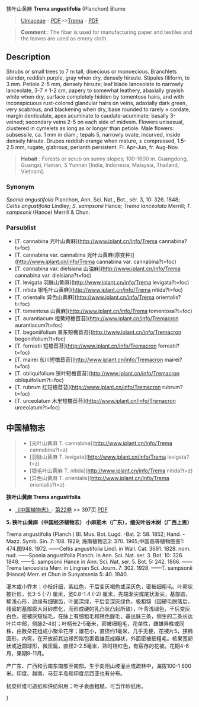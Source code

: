 狭叶山黄麻 **Trema angustifolia** (Planchon) Blume

> [Ulmaceae](http://www.iplant.cn/info/Ulmaceae?t=foc) - [PDF](http://www.iplant.cn/foc/pdf/Ulmaceae.pdf)>>[Trema](http://www.iplant.cn/info/Trema?t=foc) - [PDF](http://www.iplant.cn/foc/pdf/Trema.pdf)

> **Comment** : 
> The fiber is used for manufacturing paper and textiles and the leaves are used as emery cloth.

## Description

Shrubs or small trees to 7 m tall, dioecious or monoecious. Branchlets slender, reddish purple, gray when dry, densely hirsute. Stipules filiform, to 3 mm. Petiole 2-5 mm, densely hirsute; leaf blade lanceolate to narrowly lanceolate, 3-7 × 1-2 cm, papery to somewhat leathery, abaxially grayish white when dry, surface completely hidden by tomentose hairs, and with inconspicuous rust-colored glandular hairs on veins, adaxially dark green, very scabrous, and blackening when dry, base rounded to rarely ± cordate, margin denticulate, apex acuminate to caudate-acuminate; basally 3-veined; secondary veins 2-5 on each side of midvein. Flowers unisexual, clustered in cymelets as long as or longer than petiole. Male flowers: subsessile, ca. 1 mm in diam.; tepals 5, narrowly ovate, incurved, inside densely hirsute. Drupes reddish orange when mature, ± compressed, 1.5-2.5 mm, rugate, glabrous; perianth persistent. Fl. Apr-Jun, fr. Aug-Nov.

> **Habait** : 
> Forests or scrub on sunny slopes; 100-1600 m. Guangdong, Guangxi, Hainan, S Yunnan [India, Indonesia, Malaysia, Thailand, Vietnam].

### Synonym
*Sponia* *angustifolia* Planchon, Ann. Sci. Nat., Bot., sér. 3, 10: 326. 1848; *Celtis* *angustifolia* Lindley; *S*. *sampsonii* Hance; *Trema* *lanceolata* Merrill; *T*. *sampsonii* (Hance) Merrill & Chun.

### Parsublist

* [T.  cannabina  光叶山黄麻](http://www.iplant.cn/info/Trema cannabina?t=foc)
* [T.  cannabina var. cannabina  光叶山黄麻(原变种)](http://www.iplant.cn/info/Trema cannabina var. cannabina?t=foc)
* [T.  cannabina var. dielsiana  山油麻](http://www.iplant.cn/info/Trema cannabina var. dielsiana?t=foc)
* [T.  levigata  羽脉山黄麻](http://www.iplant.cn/info/Trema levigata?t=foc)
* [T.  nitida  银毛叶山黄麻](http://www.iplant.cn/info/Trema nitida?t=foc)
* [T.  orientalis  异色山黄麻](http://www.iplant.cn/info/Trema orientalis?t=foc)
* [T.  tomentosa  山黄麻](http://www.iplant.cn/info/Trema tomentosa?t=foc)
* [T.  aurantiacum  橙黄短檐苣苔](http://www.iplant.cn/info/Tremacron aurantiacum?t=foc)
* [T.  begoniifolium  景东短檐苣苔](http://www.iplant.cn/info/Tremacron begoniifolium?t=foc)
* [T.  forrestii  短檐苣苔](http://www.iplant.cn/info/Tremacron forrestii?t=foc)
* [T.  mairei  东川短檐苣苔](http://www.iplant.cn/info/Tremacron mairei?t=foc)
* [T.  obliquifolium  狭叶短檐苣苔](http://www.iplant.cn/info/Tremacron obliquifolium?t=foc)
* [T.  rubrum  红短檐苣苔](http://www.iplant.cn/info/Tremacron rubrum?t=foc)
* [T.  urceolatum  木里短檐苣苔](http://www.iplant.cn/info/Tremacron urceolatum?t=foc)

## 中国植物志

> * [光叶山黄麻  T.  cannabina](http://www.iplant.cn/info/Trema cannabina?t=z)
> * [羽脉山黄麻  T.  levigata](http://www.iplant.cn/info/Trema levigata?t=z)
> * [银毛叶山黄麻  T.  nitida](http://www.iplant.cn/info/Trema nitida?t=z)
> * [异色山黄麻  T.  orientalis](http://www.iplant.cn/info/Trema orientalis?t=z)

**狭叶山黄麻 Trema angustifolia**

* [《中国植物志》](http://www.iplant.cn/frps)- [第22卷](http://www.iplant.cn/frps/vol/22) >> 397页 [PDF](http://www.iplant.cn/frps/pdf/22/397.pdf)

**5. 狭叶山黄麻（中国经济植物志） 小麻筋木（广东），细尖叶谷木树（广西上思）**

Trema angustifolia (Planch.) Bl. Mus. Bot. Lugd. -Bat. 2: 58. 1852; Hand. -Mazz. Symb. Sin. 7: 108. 1929; 海南植物志2: 370. 1965;中国高等植物图鉴1: 474.图948. 1972. ——Celtis angustifolia Lindl. in Wall. Cat. 3691. 1828. nom. nud. ——Sponia angustifolia Planch. in Ann. Sci. Nat. ser. 3. Bot. 10: 326. 1848. ——S. sampsonii Hance in Ann. Sci. Nat. ser. 5. Bot. 5: 242. 1866. ——Trema lanceolata Merr. in Lingnan Sci. Journ. 7: 302. 1928. ——T. sampsonii (Hance) Merr. et Chun in Sunyatsenia 5: 40. 1940.

灌木或小乔木；小枝纤细，紫红色，干后变灰褐色或深灰色，密被细粗毛。叶卵状披针形，长3-5 (-7) 厘米，宽0.8-1.4 (-2) 厘米，先端渐尖或尾状渐尖，基部圆，稀浅心形，边缘有细锯齿，叶面深绿，干后变深灰绿色，极粗糙（因硬毛脱落后，残留的基部膨大且砂质化，而形成硬的乳凸状凸起所致），叶背浅绿色，干后变灰白色，密被灰短毡毛，在脉上有细粗毛和锈色腺毛，基出脉三条，侧生的二条长达叶片中部，侧脉2-4对；叶柄长2-5毫米，密被细粗毛，花单性，雌雄异株或同株，由数朵花组成小聚伞花序；雄花小，直径约1毫米，几乎无梗，花被片5，狭椭圆形，内弯，在开放前其边缘凹陷包裹着雄蕊成瓣状，外面密被细粗毛。核果宽卵状或近圆球形，微压扁，直径2-2.5毫米，熟时桔红色，有宿存的花被。花期4-6月，果期8-11月。

产广东、广西和云南东南部至南部。生于向阳山坡灌丛或疏林中，海拔100-1 600米。印度、越南、马亚半岛和印度尼西亚也有分布。

韧皮纤维可造纸和供纺织用；叶子表面粗糙，可当作砂纸用。

}